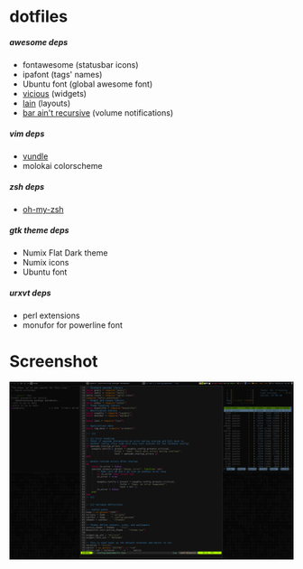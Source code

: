 dotfiles
=====

##### awesome deps
* fontawesome (statusbar icons)
* ipafont (tags' names)
* Ubuntu font (global awesome font)
* [vicious](http://git.sysphere.org/vicious/) (widgets)
* [lain](https://github.com/copycat-killer/lain) (layouts)
* [bar ain't recursive](https://github.com/LemonBoy/bar) (volume notifications)

##### vim deps
* [vundle](https://github.com/gmarik/Vundle.vim)
* molokai colorscheme

##### zsh deps
* [oh-my-zsh](https://github.com/robbyrussell/oh-my-zsh)

##### gtk theme deps
* Numix Flat Dark theme
* Numix icons
* Ubuntu font

##### urxvt deps
* perl extensions
* monufor for powerline font

Screenshot
=====

![awesome screenshot](https://raw.githubusercontent.com/zainin/linux-dotfiles/master/screen.png)
